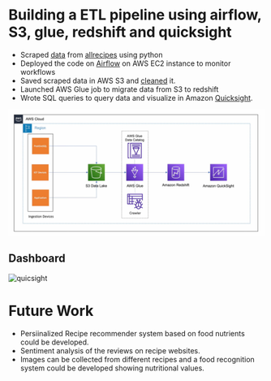 # Building a ETL pipeline using airflow, S3, glue, redshift and quicksight

* Scraped [data](https://github.com/pjeena/Data-Engineering-Pipeline-using-airflow-AWS_S3-glue-redshift-quicksight/blob/main/extract_recipes_etl.py) from [allrecipes](https://www.allrecipes.com/) using python
* Deployed the code on [Airflow](https://github.com/pjeena/Data-Engineering-Pipeline-using-airflow-AWS_S3-glue-redshift-quicksight/blob/main/extract_recipes_dag.py) on AWS EC2 instance to monitor workflows
* Saved scraped data in AWS S3 and [cleaned](https://github.com/pjeena/Data-Engineering-Pipeline-using-airflow-AWS_S3-glue-redshift-quicksight/blob/main/preprocessing_and_cleaning.py) it.
* Launched AWS Glue job to migrate data from S3 to redshift
* Wrote SQL queries to query data and visualize in Amazon [Quicksight](https://github.com/pjeena/Data-Engineering-Pipeline-using-airflow-AWS_S3-glue-redshift-quicksight/blob/main/Quicksight_allrecipes_visual.jpg).

![Illustration](https://github.com/pjeena/Data-Engineering-Pipeline-using-airflow-AWS_S3-glue-redshift-quicksight/blob/main/pipeline.jpeg)

## Dashboard

![quicsight](https://github.com/pjeena/Data-Engineering-Pipeline-using-airflow-AWS_glue-redshift-athena-quicksight/blob/main/Quicksight_allrecipes_visual.jpg)


# Future Work

* Persiinalized Recipe recommender system based on food nutrients could be developed.
* Sentiment analysis of the reviews on recipe websites.
* Images can be collected from different recipes and a food recognition system could be developed showing nutritional values.
